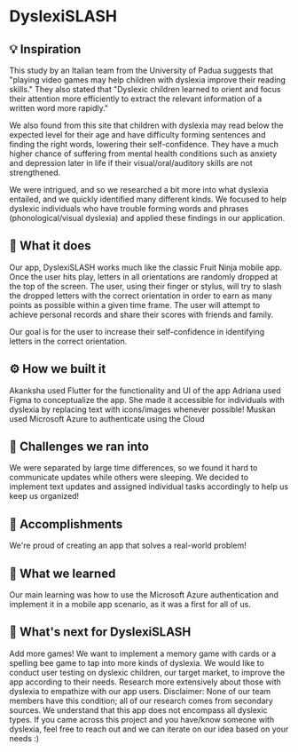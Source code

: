 # DyslexiSLASH

## 💡 Inspiration
This study by an Italian team from the University of Padua suggests that "playing video games may help children with dyslexia improve their reading skills." They also stated that "Dyslexic children learned to orient and focus their attention more efficiently to extract the relevant information of a written word more rapidly."

We also found from this site that children with dyslexia may read below the expected level for their age and have difficulty forming sentences and finding the right words, lowering their self-confidence. They have a much higher chance of suffering from mental health conditions such as anxiety and depression later in life if their visual/oral/auditory skills are not strengthened.

We were intrigued, and so we researched a bit more into what dyslexia entailed, and we quickly identified many different kinds. We focused to help dyslexic individuals who have trouble forming words and phrases (phonological/visual dyslexia) and applied these findings in our application.

## 🤳 What it does
Our app, DyslexiSLASH works much like the classic Fruit Ninja mobile app. Once the user hits play, letters in all orientations are randomly dropped at the top of the screen. The user, using their finger or stylus, will try to slash the dropped letters with the correct orientation in order to earn as many points as possible within a given time frame. The user will attempt to achieve personal records and share their scores with friends and family.

Our goal is for the user to increase their self-confidence in identifying letters in the correct orientation.

## ⚙️ How we built it
Akanksha used Flutter for the functionality and UI of the app
Adriana used Figma to conceptualize the app. She made it accessible for individuals with dyslexia by replacing text with icons/images whenever possible!
Muskan used Microsoft Azure to authenticate using the Cloud

## 🤔 Challenges we ran into
We were separated by large time differences, so we found it hard to communicate updates while others were sleeping. We decided to implement text updates and assigned individual tasks accordingly to help us keep us organized!

## 🏅 Accomplishments
We're proud of creating an app that solves a real-world problem!

## 📖 What we learned
Our main learning was how to use the Microsoft Azure authentication and implement it in a mobile app scenario, as it was a first for all of us.

## 💭 What's next for DyslexiSLASH
Add more games! We want to implement a memory game with cards or a spelling bee game to tap into more kinds of dyslexia.
We would like to conduct user testing on dyslexic children, our target market, to improve the app according to their needs.
Research more extensively about those with dyslexia to empathize with our app users.
Disclaimer: None of our team members have this condition; all of our research comes from secondary sources. We understand that this app does not encompass all dyslexic types. If you came across this project and you have/know someone with dyslexia, feel free to reach out and we can iterate on our idea based on your needs :)
